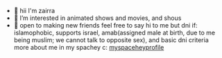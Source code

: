 - 👋 hii I'm zairra
- 👀 I’m interested in animated shows and movies, and shous
- 💞️ open to making new friends feel free to say hi to me
  but dni if: islamophobic, supports israel, amab(assigned male at birth, due to me being muslim; we cannot talk to opposite sex), and basic dni criteria
  more about me in my spachey c: <a href="https://spacehey.com/zairraluvss" target="_blank">myspaceheyprofile</a>

<!---
lamentinghearts/lamentinghearts is a ✨ special ✨ repository because its `README.md` (this file) appears on your GitHub profile.
You can click the Preview link to take a look at your changes.
--->
